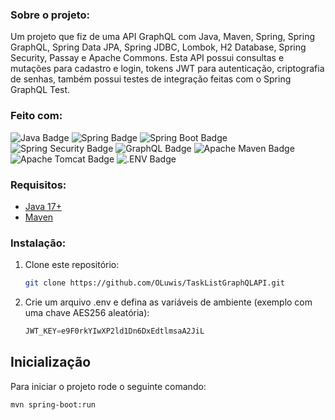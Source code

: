 ### Sobre o projeto:

Um projeto que fiz de uma API GraphQL com Java, Maven, Spring, Spring GraphQL, Spring Data JPA, Spring JDBC, Lombok, H2 Database, Spring Security, Passay e Apache Commons.
Esta API possui consultas e mutações para cadastro e login, tokens JWT para autenticação, criptografia de senhas, também possui testes de integração feitas com o Spring GraphQL Test.

### Feito com:

![Java Badge](https://img.shields.io/badge/java-%23ED8B00.svg?style=for-the-badge&logo=openjdk&logoColor=white)
![Spring Badge](https://img.shields.io/badge/Spring-6DB33F?logo=spring&logoColor=fff&style=for-the-badge)
![Spring Boot Badge](https://img.shields.io/badge/Spring%20Boot-6DB33F?logo=springboot&logoColor=fff&style=for-the-badge)
![Spring Security Badge](https://img.shields.io/badge/Spring%20Security-6DB33F?logo=springsecurity&logoColor=fff&style=for-the-badge)
![GraphQL Badge](https://img.shields.io/badge/GraphQL-E10098?logo=graphql&logoColor=fff&style=for-the-badge)
![Apache Maven Badge](https://img.shields.io/badge/Apache%20Maven-C71A36?logo=apachemaven&logoColor=fff&style=for-the-badge)
![Apache Tomcat Badge](https://img.shields.io/badge/Apache%20Tomcat-F8DC75?logo=apachetomcat&logoColor=000&style=for-the-badge)
![.ENV Badge](https://img.shields.io/badge/.ENV-ECD53F?logo=dotenv&logoColor=000&style=for-the-badge)

### Requisitos:

* [Java 17+][Java-url]
* [Maven][Maven-url]

### Instalação:

1. Clone este repositório:
   ```sh
   git clone https://github.com/OLuwis/TaskListGraphQLAPI.git
   ```

2. Crie um arquivo .env e defina as variáveis de ambiente (exemplo com uma chave AES256 aleatória):
   ```js
   JWT_KEY=e9F0rkYIwXP2ld1Dn6DxEdtlmsaA2JiL
   ```

## Inicialização

Para iniciar o projeto rode o seguinte comando:

   ```sh
   mvn spring-boot:run
   ```

<!-- LINKS -->
[Java-url]: https://java.com/pt-BR/
[Maven-url]: https://maven.apache.org/
